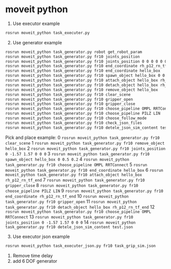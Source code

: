# moveit python

1. Use executor example
```bash
rosrun moveit_python task_executer.py
```
2. Use generator example
```bash
rosrun moveit_python task_generator.py robot get_robot_param
rosrun moveit_python task_generator.py fr10 joints_position
rosrun moveit_python task_generator.py fr10 joints_position 0 0 0 0 0 0
rosrun moveit_python task_generator.py fr10 end_coordinate rh_p12_rn_tf_end
rosrun moveit_python task_generator.py fr10 end_coordinate hello_box
rosrun moveit_python task_generator.py fr10 spawn_object hello_box 0 0.5 0.2
rosrun moveit_python task_generator.py fr10 attach_object hello_box rh_p12_rn_tf_end
rosrun moveit_python task_generator.py fr10 detach_object hello_box rh_p12_rn_tf_end
rosrun moveit_python task_generator.py fr10 remove_object hello_box
rosrun moveit_python task_generator.py fr10 clear_scene
rosrun moveit_python task_generator.py fr10 gripper_open
rosrun moveit_python task_generator.py fr10 gripper_close
rosrun moveit_python task_generator.py fr10 choose_pipeline OMPL RRTConnect
rosrun moveit_python task_generator.py fr10 choose_pipeline PILZ LIN
rosrun moveit_python task_generator.py fr10 choose_follow_mode
rosrun moveit_python task_generator.py fr10 check_json_files
rosrun moveit_python task_generator.py fr10 detele_json_sim_content test.json
```
Pick and place example:
0 `rosrun moveit_python task_generator.py fr10 clear_scene`
1 `rosrun moveit_python task_generator.py fr10 remove_object hello_box`
2 `rosrun moveit_python task_generator.py fr10 joints_position 0 -1.57 1.57 0 0 0`
3 `rosrun moveit_python task_generator.py fr10 spawn_object hello_box 0 0.5 0.2`
4 `rosrun moveit_python task_generator.py fr10 choose_pipeline OMPL RRTConnect`
5 `rosrun moveit_python task_generator.py fr10 end_coordinate hello_box`
6 `rosrun moveit_python task_generator.py fr10 attach_object hello_box rh_p12_rn_tf_end`
7 `rosrun moveit_python task_generator.py fr10 gripper_close`
8 `rosrun moveit_python task_generator.py fr10 choose_pipeline PILZ LIN`
9 `rosrun moveit_python task_generator.py fr10 end_coordinate rh_p12_rn_tf_end`
10 `rosrun moveit_python task_generator.py fr10 gripper_open`
11 `rosrun moveit_python task_generator.py fr10 detach_object hello_box rh_p12_rn_tf_end`
12 `rosrun moveit_python task_generator.py fr10 choose_pipeline OMPL RRTConnect`
13 `rosrun moveit_python task_generator.py fr10 joints_position 0 -1.57 1.57 0 0 0`
14 `rosrun moveit_python task_generator.py fr10 detele_json_sim_content test.json`

3. Use executor json example
```bash
rosrun moveit_python task_executer_json.py fr10 task_grip_sim.json
```

1) Remove time delay
2) add 6 DOF generator